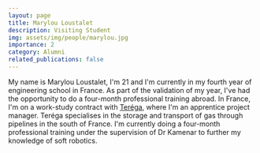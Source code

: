 ```yaml
---
layout: page
title: Marylou Loustalet
description: Visiting Student
img: assets/img/people/marylou.jpg
importance: 2
category: Alumni
related_publications: false
---
```


My name is Marylou Loustalet, I'm 21 and I'm currently in my fourth year of engineering school in France. As part of the validation of my year, I've had the opportunity to do a four-month professional training abroad. In France, I'm on a work-study contract with <a href="https://www.terega.fr/en/">Teréga</a>, where I'm an apprentice project manager. Teréga specialises in the storage and transport of gas through pipelines in the south of France. I'm currently doing a four-month professional training under the supervision of Dr Kamenar to further my knowledge of soft robotics.
